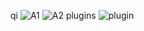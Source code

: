 qi
![A1](https://user-images.githubusercontent.com/80028962/115957578-c0f6d000-a51c-11eb-9f0b-5a6c757023f1.PNG)
![A2](https://user-images.githubusercontent.com/80028962/115957587-c9e7a180-a51c-11eb-9714-aae566d0c3a1.PNG)
plugins
![plugin](https://user-images.githubusercontent.com/80028962/115957681-48444380-a51d-11eb-9af0-1f7b6a4f960f.PNG)

